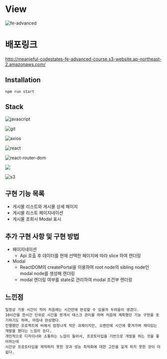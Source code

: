 # View
![fe-advanced](https://user-images.githubusercontent.com/96028495/183102827-3a53bcf0-693b-4cbd-8327-28c09a70841c.gif)

# 배포링크
http://meanjeful-codestates-fe-advanced-course.s3-website.ap-northeast-2.amazonaws.com/

## Installation
```npm run start```

## Stack
<p>
  <img alt="javascript" src ="https://img.shields.io/badge/common-javascript-f39c12?style=for-the-badge&logo=JavaScript"/>
</p>
<p>
  <img alt="git" src ="https://img.shields.io/badge/common-git-f39c12?style=for-the-badge&logo=git"/>
</p>
<p>
  <img alt="axios" src ="https://img.shields.io/badge/common-axios-f39c12?style=for-the-badge&logo=axios"/>
</p>
<p>
  <img alt="react" src ="https://img.shields.io/badge/front-react-C0392B?style=for-the-badge&logo=React"/>
</p>
<p>
  <img alt="react-router-dom" src ="https://img.shields.io/badge/front-react router dom-C0392B?style=for-the-badge&logo=React Router"/>
</p>

<p>
<img src="https://img.shields.io/badge/front-tailwind css-C0392B?style=for-the-badge&logo=Tailwind CSS&logoColor=#06B6D4"/>
</p>

<p>
  <img alt="s3" src ="https://img.shields.io/badge/deploy-s3-27AE60?style=for-the-badge&logo=Amazon AWS"/>
</p>

## 구현 기능 목록
- 게시물 리스트와 게시물 상세 페이지
- 게시물 리스트 페이지네이션
- 게시물 조회시 Modal 표시

## 추가 구현 사항 및 구현 방법
- 페이지네이션
  - Api 호출 후 데이터를 현재 선택한 페이지에 따라 slice 하여 렌더링
- Modal
  - ReactDOM의 createPortal을 이용하여 root node의 sibling node인 modal node를 생성해 렌더링
  - modal 렌더링 여부를 state로 관리하여 modal 조건부 렌더링

## 느낀점
```
일정상 가용 시간이 적어 처음에는 시간안에 완성할 수 있을까 두려움이 생겼다.
10시간을 한시간 단위로 시간을 쪼개서 태스크 관리를 하며 처음에 계획했던 기능 구현을 포기하기도 하며, 마침내 완성했다.
진행했던 프로젝트에 비해서 엄청나게 작은 과제이지만, 오랜만에 시간에 쫓겨가며 재미있는 개발을 했다는 느낌이 든다.
개인적으로 디자이너와 소통하는 느낌이 들어서, 프로토타입을 기반으로 개발을 하는 것을 좋아하는데
시간상 프로토타입을 제작하지 못한 것과 성능 최적화에 대한 고민을 깊게 하지 못한 것이 아쉽다.
```
